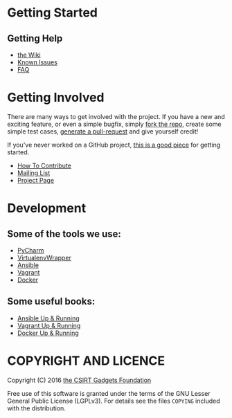 # Getting Started

## Getting Help
 * [the Wiki](https://github.com/csirtgadgets/bearded-avenger-sdk-py/wiki)
 * [Known Issues](https://github.com/csirtgadgets/bearded-avenger-sdk-py/issues?labels=bug&state=open) 
 * [FAQ](https://github.com/csirtgadgets/bearded-avenger-sdk-py/issues?labels=faq)

# Getting Involved
There are many ways to get involved with the project. If you have a new and exciting feature, or even a simple bugfix, simply [fork the repo](https://help.github.com/articles/fork-a-repo), create some simple test cases, [generate a pull-request](https://help.github.com/articles/using-pull-requests) and give yourself credit!

If you've never worked on a GitHub project, [this is a good piece](https://guides.github.com/activities/contributing-to-open-source) for getting started.

* [How To Contribute](contributing.md)  
* [Mailing List](https://groups.google.com/forum/#!forum/ci-framework)  
* [Project Page](http://csirtgadgets.org/collective-intelligence-framework/)

# Development
## Some of the tools we use:

* [PyCharm](https://www.jetbrains.com/pycharm/)
* [VirtualenvWrapper](https://virtualenvwrapper.readthedocs.org/en/latest/)
* [Ansible](http://ansible.com)
* [Vagrant](https://www.vagrantup.com/)
* [Docker](https://docker.io)

## Some useful books:

* [Ansible Up & Running](http://www.amazon.com/Ansible-Up-Running-Lorin-Hochstein/dp/1491915323/ref=sr_1_1?ie=UTF8&qid=1450109562&sr=8-1&keywords=ansible+up+and+running)
* [Vagrant Up & Running](http://www.amazon.com/Vagrant-Up-Running-Mitchell-Hashimoto/dp/1449335837/ref=sr_1_3?ie=UTF8&qid=1450109562&sr=8-3&keywords=ansible+up+and+running)
* [Docker Up & Running](http://www.amazon.com/Docker-Up-Running-Karl-Matthias/dp/1491917571/ref=sr_1_2?ie=UTF8&qid=1450109562&sr=8-2&keywords=ansible+up+and+running)


# COPYRIGHT AND LICENCE

Copyright (C) 2016 [the CSIRT Gadgets Foundation](http://csirtgadgets.org)

Free use of this software is granted under the terms of the GNU Lesser General Public License (LGPLv3). For details see the files `COPYING` included with the distribution.
